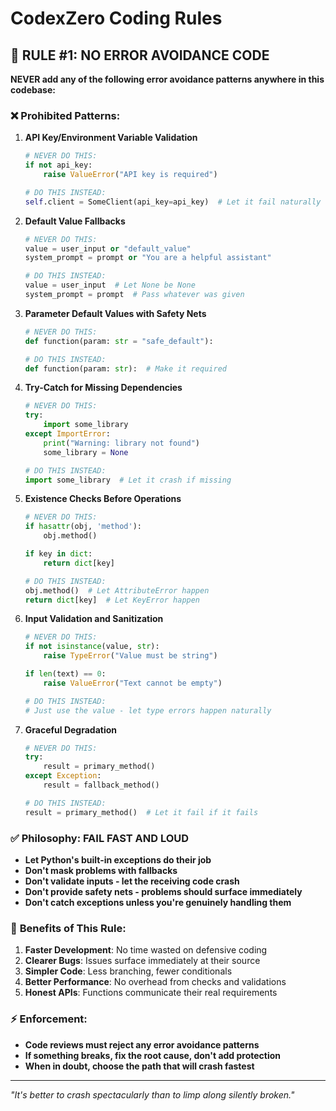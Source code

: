 # CodexZero Coding Rules

## 🚫 **RULE #1: NO ERROR AVOIDANCE CODE**

**NEVER add any of the following error avoidance patterns anywhere in this codebase:**

### ❌ **Prohibited Patterns:**

1. **API Key/Environment Variable Validation**
   ```python
   # NEVER DO THIS:
   if not api_key:
       raise ValueError("API key is required")
   
   # DO THIS INSTEAD:
   self.client = SomeClient(api_key=api_key)  # Let it fail naturally
   ```

2. **Default Value Fallbacks**
   ```python
   # NEVER DO THIS:
   value = user_input or "default_value"
   system_prompt = prompt or "You are a helpful assistant"
   
   # DO THIS INSTEAD:
   value = user_input  # Let None be None
   system_prompt = prompt  # Pass whatever was given
   ```

3. **Parameter Default Values with Safety Nets**
   ```python
   # NEVER DO THIS:
   def function(param: str = "safe_default"):
   
   # DO THIS INSTEAD:
   def function(param: str):  # Make it required
   ```

4. **Try-Catch for Missing Dependencies**
   ```python
   # NEVER DO THIS:
   try:
       import some_library
   except ImportError:
       print("Warning: library not found")
       some_library = None
   
   # DO THIS INSTEAD:
   import some_library  # Let it crash if missing
   ```

5. **Existence Checks Before Operations**
   ```python
   # NEVER DO THIS:
   if hasattr(obj, 'method'):
       obj.method()
   
   if key in dict:
       return dict[key]
   
   # DO THIS INSTEAD:
   obj.method()  # Let AttributeError happen
   return dict[key]  # Let KeyError happen
   ```

6. **Input Validation and Sanitization**
   ```python
   # NEVER DO THIS:
   if not isinstance(value, str):
       raise TypeError("Value must be string")
   
   if len(text) == 0:
       raise ValueError("Text cannot be empty")
   
   # DO THIS INSTEAD:
   # Just use the value - let type errors happen naturally
   ```

7. **Graceful Degradation**
   ```python
   # NEVER DO THIS:
   try:
       result = primary_method()
   except Exception:
       result = fallback_method()
   
   # DO THIS INSTEAD:
   result = primary_method()  # Let it fail if it fails
   ```

### ✅ **Philosophy: FAIL FAST AND LOUD**

- **Let Python's built-in exceptions do their job**
- **Don't mask problems with fallbacks**
- **Don't validate inputs - let the receiving code crash**
- **Don't provide safety nets - problems should surface immediately**
- **Don't catch exceptions unless you're genuinely handling them**

### 🎯 **Benefits of This Rule:**

1. **Faster Development**: No time wasted on defensive coding
2. **Clearer Bugs**: Issues surface immediately at their source
3. **Simpler Code**: Less branching, fewer conditionals
4. **Better Performance**: No overhead from checks and validations
5. **Honest APIs**: Functions communicate their real requirements

### ⚡ **Enforcement:**

- **Code reviews must reject any error avoidance patterns**
- **If something breaks, fix the root cause, don't add protection**
- **When in doubt, choose the path that will crash fastest**

---

*"It's better to crash spectacularly than to limp along silently broken."* 
